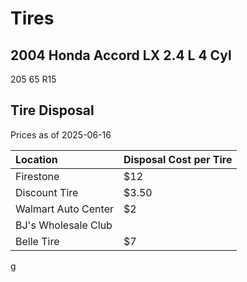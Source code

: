 # Tires

## 2004 Honda Accord LX 2.4 L 4 Cyl

205 65 R15

## Tire Disposal

Prices as of 2025-06-16

| Location            | Disposal Cost per Tire |
| :------------------ | :--------------------- |
| Firestone           | $12                    |
| Discount Tire       | $3.50                  |
| Walmart Auto Center | $2                     |
| BJ's Wholesale Club |                        |
| Belle Tire          | $7                     |
g
